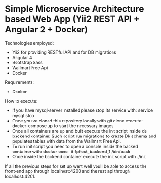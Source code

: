 # Simple Microservice Architecture based Web App (Yii2 REST API + Angular 2 + Docker)

Technologies employed:
  * Yii2 for providing RESTful API and for DB migrations
  * Angular 4 
  * Bootstrap Sass
  * Wallmart Free Api
  * Docker


Requirements:
  * Docker

How to execute:
  * If you have mysql-server installed please stop its service with: service mysql stop
  * Once you've cloned this repository locally with git clone execute: docker-compose up to start the necessary images 
  * Once all containers are up and built execute the init script inside de backend container. Such script run migrations to create Db schema 
and populates tables with data from the Wallmart Free Api. 
  * To run init script you need to open a console inside the backed container with: docker exec -it fpftest_backend_1 /bin/bash
  * Once inside the backend container execute the init script with  ./init
  
If all the previous steps for set up went well youll be able to access the front-end app through localhost:4200 and the rest api through localhost:4201.
